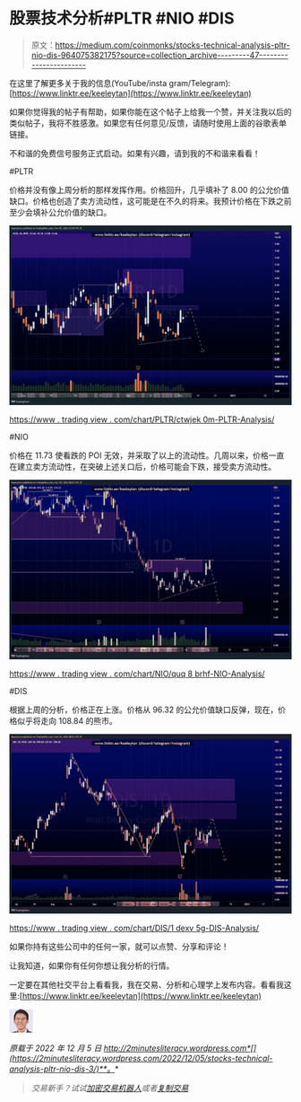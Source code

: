 # 股票技术分析#PLTR #NIO #DIS

> 原文：<https://medium.com/coinmonks/stocks-technical-analysis-pltr-nio-dis-964075382175?source=collection_archive---------47----------------------->

在这里了解更多关于我的信息(YouTube/insta gram/Telegram):[https://www.linktr.ee/keeleytan](https://www.linktr.ee/keeleytan)

如果你觉得我的帖子有帮助，如果你能在这个帖子上给我一个赞，并关注我以后的类似帖子，我将不胜感激。如果您有任何意见/反馈，请随时使用上面的谷歌表单链接。

不和谐的免费信号服务正式启动。如果有兴趣，请到我的不和谐来看看！

#PLTR

价格并没有像上周分析的那样发挥作用。价格回升，几乎填补了 8.00 的公允价值缺口。价格也创造了卖方流动性，这可能是在不久的将来。我预计价格在下跌之前至少会填补公允价值的缺口。

![](img/28dffda19ee28639412ffd516ef248a2.png)

[https://www . trading view . com/chart/PLTR/ctwjek 0m-PLTR-Analysis/](https://www.tradingview.com/chart/PLTR/CtWJEK0M-PLTR-Analysis/)

#NIO

价格在 11.73 使看跌的 POI 无效，并采取了以上的流动性。几周以来，价格一直在建立卖方流动性，在突破上述关口后，价格可能会下跌，接受卖方流动性。

![](img/2371ff654a33d490bcd64efa095a29ab.png)

[https://www . trading view . com/chart/NIO/quq 8 brhf-NIO-Analysis/](https://www.tradingview.com/chart/NIO/QUq8brHF-NIO-Analysis/)

#DIS

根据上周的分析，价格正在上涨。价格从 96.32 的公允价值缺口反弹，现在，价格似乎将走向 108.84 的熊市。

![](img/7eb1d5a01354a1194575abe986d53221.png)

[https://www . trading view . com/chart/DIS/1 dexv 5g-DIS-Analysis/](https://www.tradingview.com/chart/DIS/1dheXV5G-DIS-Analysis/)

如果你持有这些公司中的任何一家，就可以点赞、分享和评论！

让我知道，如果你有任何你想让我分析的行情。

一定要在其他社交平台上看看我，我在交易、分析和心理学上发布内容。看看我这里:[https://www.linktr.ee/keeleytan](https://www.linktr.ee/keeleytan)

![](img/cc98d9f6ff8263c4f6339e71987eb99f.png)

*原载于 2022 年 12 月 5 日 http://2minutesliteracy.wordpress.com*[](https://2minutesliteracy.wordpress.com/2022/12/05/stocks-technical-analysis-pltr-nio-dis-3/)**。**

> *交易新手？试试[加密交易机器人](/coinmonks/crypto-trading-bot-c2ffce8acb2a)或者[复制交易](/coinmonks/top-10-crypto-copy-trading-platforms-for-beginners-d0c37c7d698c)*